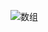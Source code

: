 ![数组](https://user-images.githubusercontent.com/58321592/207061698-84932627-d297-42ea-ad4a-65424cd3907d.png)
